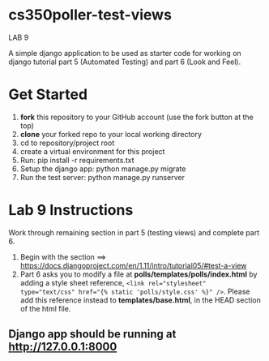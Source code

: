 # cs350poller-test-views

LAB 9

A simple django application to be used as starter code for working on django tutorial part 5 (Automated Testing) and part 6 (Look and Feel).

# Get Started
1. __fork__ this repository to your GitHub account (use the fork button at the top)
2. __clone__ your forked repo to your local working directory
3. cd to repository/project root
4. create a virtual environment for this project
5. Run: pip install -r requirements.txt
6. Setup the django app: python manage.py migrate
7. Run the test server: python manage.py runserver

# Lab 9 Instructions
Work through remaining section in part 5 (testing views) and complete part 6.

1. Begin with the section ==> https://docs.djangoproject.com/en/1.11/intro/tutorial05/#test-a-view
2. Part 6 asks you to modify a file at __polls/templates/polls/index.html__ by adding a style sheet reference, `<link rel="stylesheet" type="text/css" href="{% static 'polls/style.css' %}" />`. Please add this reference instead to __templates/base.html__, in the HEAD section of the html file.

## Django app should be running at http://127.0.0.1:8000


